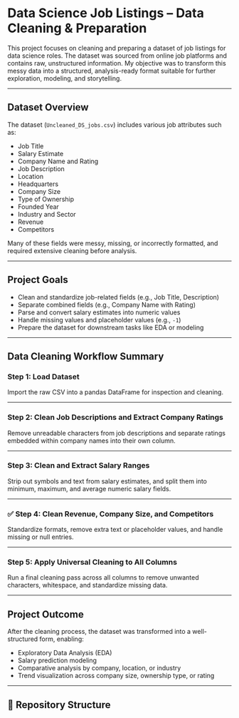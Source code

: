 #  Data Science Job Listings – Data Cleaning & Preparation

This project focuses on cleaning and preparing a dataset of job listings for data science roles. The dataset was sourced from online job platforms and contains raw, unstructured information. My objective was to transform this messy data into a structured, analysis-ready format suitable for further exploration, modeling, and storytelling.

---

##  Dataset Overview

The dataset (`Uncleaned_DS_jobs.csv`) includes various job attributes such as:

- Job Title
- Salary Estimate
- Company Name and Rating
- Job Description
- Location
- Headquarters
- Company Size
- Type of Ownership
- Founded Year
- Industry and Sector
- Revenue
- Competitors

Many of these fields were messy, missing, or incorrectly formatted, and required extensive cleaning before analysis.

---

##  Project Goals

- Clean and standardize job-related fields (e.g., Job Title, Description)
- Separate combined fields (e.g., Company Name with Rating)
- Parse and convert salary estimates into numeric values
- Handle missing values and placeholder values (e.g., `-1`)
- Prepare the dataset for downstream tasks like EDA or modeling

---

##  Data Cleaning Workflow Summary

###  Step 1: Load Dataset  
Import the raw CSV into a pandas DataFrame for inspection and cleaning.

---

###  Step 2: Clean Job Descriptions and Extract Company Ratings  
Remove unreadable characters from job descriptions and separate ratings embedded within company names into their own column.

---

###  Step 3: Clean and Extract Salary Ranges  
Strip out symbols and text from salary estimates, and split them into minimum, maximum, and average numeric salary fields.

---

### ✅ Step 4: Clean Revenue, Company Size, and Competitors  
Standardize formats, remove extra text or placeholder values, and handle missing or null entries.

---

### Step 5: Apply Universal Cleaning to All Columns  
Run a final cleaning pass across all columns to remove unwanted characters, whitespace, and standardize missing data.

---

##  Project Outcome

After the cleaning process, the dataset was transformed into a well-structured form, enabling:

- Exploratory Data Analysis (EDA)
- Salary prediction modeling
- Comparative analysis by company, location, or industry
- Trend visualization across company size, ownership type, or rating

---

## 📂 Repository Structure

